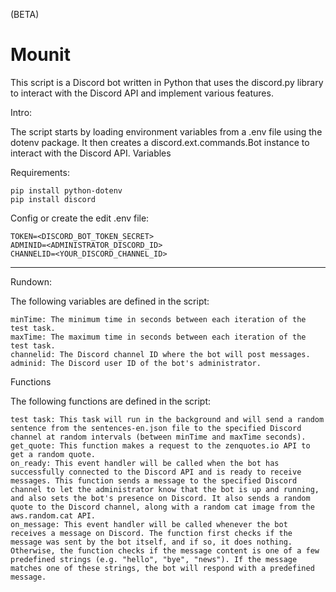 (BETA)

# Mounit

This script is a Discord bot written in Python that uses the discord.py library to interact with the Discord API and implement various features.

Intro:

The script starts by loading environment variables from a .env file using the dotenv package. It then creates a discord.ext.commands.Bot instance to interact with the Discord API.
Variables

Requirements:

    pip install python-dotenv
    pip install discord

Config or create the edit .env file:

    TOKEN=<DISCORD_BOT_TOKEN_SECRET>
    ADMINID=<ADMINISTRATOR_DISCORD_ID>
    CHANNELID=<YOUR_DISCORD_CHANNEL_ID>

__________________________________________________

Rundown:

The following variables are defined in the script:

    minTime: The minimum time in seconds between each iteration of the test task.
    maxTime: The maximum time in seconds between each iteration of the test task.
    channelid: The Discord channel ID where the bot will post messages.
    adminid: The Discord user ID of the bot's administrator.

Functions

The following functions are defined in the script:

    test task: This task will run in the background and will send a random sentence from the sentences-en.json file to the specified Discord channel at random intervals (between minTime and maxTime seconds).
    get_quote: This function makes a request to the zenquotes.io API to get a random quote.
    on_ready: This event handler will be called when the bot has successfully connected to the Discord API and is ready to receive messages. This function sends a message to the specified Discord channel to let the administrator know that the bot is up and running, and also sets the bot's presence on Discord. It also sends a random quote to the Discord channel, along with a random cat image from the aws.random.cat API.
    on_message: This event handler will be called whenever the bot receives a message on Discord. The function first checks if the message was sent by the bot itself, and if so, it does nothing. Otherwise, the function checks if the message content is one of a few predefined strings (e.g. "hello", "bye", "news"). If the message matches one of these strings, the bot will respond with a predefined message.
